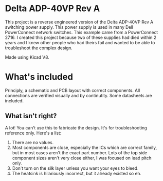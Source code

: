 # Delta ADP-40VP Rev A
 This project is a reverse engineered version of the Delta ADP-40VP Rev A switching power supply. This power supply is used in many Dell PowerConnect network switches. This example came from a PowerConnect 2716. I created this project because two of these supplies had died within 2 years and I knew other people who had theirs fail and wanted to be able to troubleshoot the complex design.

 Made using Kicad V8.

# What's included
Principly, a schematic and PCB layout with correct components. All connections are verified visually and by continutity. Some datasheets are included.

 ## What isn't right?
 A lot! You can't use this to fabricate the design. It's for troubleshooting reference only. Here's a list:

 1. There are no values.
 1. Most components are close, especially the ICs which are correct family, but in most cases aren't the exact part number. Lots of the top side component sizes aren't very close either, I was focused on lead pitch only.
 1. Don't turn on the silk layer unless you want your eyes to bleed.
 1. The heatsink is hilariously incorrect, but it already existed so eh.